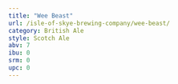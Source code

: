 ```yaml
---
title: "Wee Beast"
url: /isle-of-skye-brewing-company/wee-beast/
category: British Ale
style: Scotch Ale
abv: 7
ibu: 0
srm: 0
upc: 0
---
```


